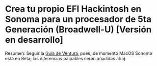 [Guía de Ventura]: https://github.com/sebasrock156/Acer-E5-572-TMP246-OpenCore/blob/Ventura/GUIA.md
# Crea tu propio EFI Hackintosh en Sonoma para un procesador de 5ta Generación (Broadwell-U) [Versión en desarrollo]

Resumen: Seguir la [Guía de Ventura], pues, de momento MacOS Sonoma está en Beta; las diferencias palpables serán añadidas abaj
